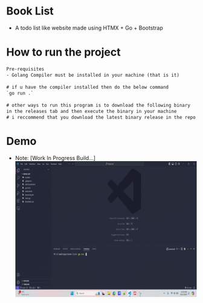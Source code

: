 # Book List
- A todo list like website made using HTMX + Go + Bootstrap

# How to run the project
```shell
Pre-requisites 
- Golang Compiler must be installed in your machine (that is it)

# if u have the compiler installed then do the below command
`go run .`

# other ways to run this program is to download the following binary in the releases tab and then execute the binary in your machine 
# i reccommend that you download the latest binary release in the repo
```

# Demo
- Note: [Work In Progress Build...]
![BOOK_LIST_DEMO](book-list_demo.gif)